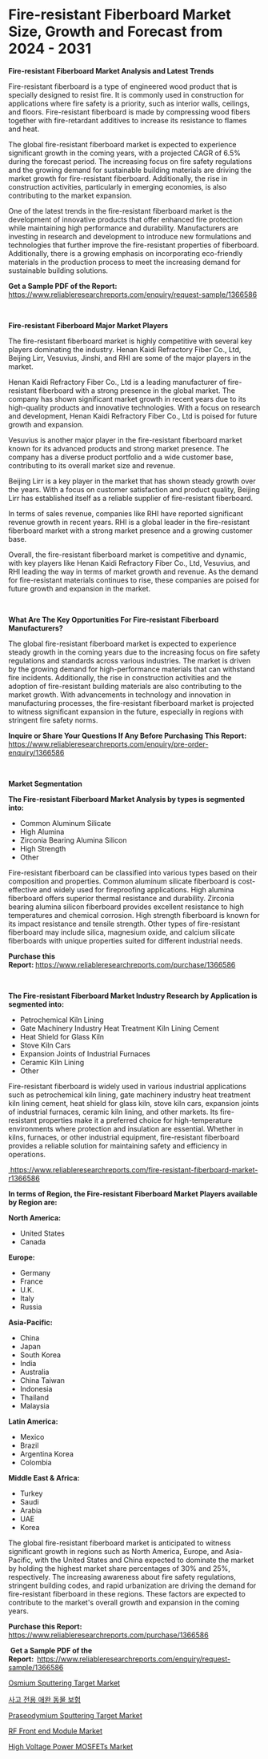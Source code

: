 <p><h1>Fire-resistant Fiberboard Market Size, Growth and Forecast from 2024 - 2031</h1></p><p><strong>Fire-resistant Fiberboard Market Analysis and Latest Trends</strong></p>
<p><p>Fire-resistant fiberboard is a type of engineered wood product that is specially designed to resist fire. It is commonly used in construction for applications where fire safety is a priority, such as interior walls, ceilings, and floors. Fire-resistant fiberboard is made by compressing wood fibers together with fire-retardant additives to increase its resistance to flames and heat.</p><p>The global fire-resistant fiberboard market is expected to experience significant growth in the coming years, with a projected CAGR of 6.5% during the forecast period. The increasing focus on fire safety regulations and the growing demand for sustainable building materials are driving the market growth for fire-resistant fiberboard. Additionally, the rise in construction activities, particularly in emerging economies, is also contributing to the market expansion.</p><p>One of the latest trends in the fire-resistant fiberboard market is the development of innovative products that offer enhanced fire protection while maintaining high performance and durability. Manufacturers are investing in research and development to introduce new formulations and technologies that further improve the fire-resistant properties of fiberboard. Additionally, there is a growing emphasis on incorporating eco-friendly materials in the production process to meet the increasing demand for sustainable building solutions.</p></p>
<p><strong>Get a Sample PDF of the Report:&nbsp;</strong> <a href="https://www.reliableresearchreports.com/enquiry/request-sample/1366586">https://www.reliableresearchreports.com/enquiry/request-sample/1366586</a></p>
<p>&nbsp;</p>
<p><strong>Fire-resistant Fiberboard Major Market Players</strong></p>
<p><p>The fire-resistant fiberboard market is highly competitive with several key players dominating the industry. Henan Kaidi Refractory Fiber Co., Ltd, Beijing Lirr, Vesuvius, Jinshi, and RHI are some of the major players in the market.</p><p>Henan Kaidi Refractory Fiber Co., Ltd is a leading manufacturer of fire-resistant fiberboard with a strong presence in the global market. The company has shown significant market growth in recent years due to its high-quality products and innovative technologies. With a focus on research and development, Henan Kaidi Refractory Fiber Co., Ltd is poised for future growth and expansion.</p><p>Vesuvius is another major player in the fire-resistant fiberboard market known for its advanced products and strong market presence. The company has a diverse product portfolio and a wide customer base, contributing to its overall market size and revenue.</p><p>Beijing Lirr is a key player in the market that has shown steady growth over the years. With a focus on customer satisfaction and product quality, Beijing Lirr has established itself as a reliable supplier of fire-resistant fiberboard.</p><p>In terms of sales revenue, companies like RHI have reported significant revenue growth in recent years. RHI is a global leader in the fire-resistant fiberboard market with a strong market presence and a growing customer base.</p><p>Overall, the fire-resistant fiberboard market is competitive and dynamic, with key players like Henan Kaidi Refractory Fiber Co., Ltd, Vesuvius, and RHI leading the way in terms of market growth and revenue. As the demand for fire-resistant materials continues to rise, these companies are poised for future growth and expansion in the market.</p></p>
<p>&nbsp;</p>
<p><strong>What Are The Key Opportunities For Fire-resistant Fiberboard Manufacturers?</strong></p>
<p><p>The global fire-resistant fiberboard market is expected to experience steady growth in the coming years due to the increasing focus on fire safety regulations and standards across various industries. The market is driven by the growing demand for high-performance materials that can withstand fire incidents. Additionally, the rise in construction activities and the adoption of fire-resistant building materials are also contributing to the market growth. With advancements in technology and innovation in manufacturing processes, the fire-resistant fiberboard market is projected to witness significant expansion in the future, especially in regions with stringent fire safety norms.</p></p>
<p><strong>Inquire or Share Your Questions If Any Before Purchasing This Report:</strong> <a href="https://www.reliableresearchreports.com/enquiry/pre-order-enquiry/1366586">https://www.reliableresearchreports.com/enquiry/pre-order-enquiry/1366586</a></p>
<p>&nbsp;</p>
<p><strong>Market Segmentation</strong></p>
<p><strong>The Fire-resistant Fiberboard Market Analysis by types is segmented into:</strong></p>
<p><ul><li>Common Aluminum Silicate</li><li>High Alumina</li><li>Zirconia Bearing Alumina Silicon</li><li>High Strength</li><li>Other</li></ul></p>
<p><p>Fire-resistant fiberboard can be classified into various types based on their composition and properties. Common aluminum silicate fiberboard is cost-effective and widely used for fireproofing applications. High alumina fiberboard offers superior thermal resistance and durability. Zirconia bearing alumina silicon fiberboard provides excellent resistance to high temperatures and chemical corrosion. High strength fiberboard is known for its impact resistance and tensile strength. Other types of fire-resistant fiberboard may include silica, magnesium oxide, and calcium silicate fiberboards with unique properties suited for different industrial needs.</p></p>
<p><strong>Purchase this Report:&nbsp;</strong><a href="https://www.reliableresearchreports.com/purchase/1366586">https://www.reliableresearchreports.com/purchase/1366586</a></p>
<p>&nbsp;</p>
<p><strong>The Fire-resistant Fiberboard Market Industry Research by Application is segmented into:</strong></p>
<p><ul><li>Petrochemical Kiln Lining</li><li>Gate Machinery Industry Heat Treatment Kiln Lining Cement</li><li>Heat Shield for Glass Kiln</li><li>Stove Kiln Cars</li><li>Expansion Joints of Industrial Furnaces</li><li>Ceramic Kiln Lining</li><li>Other</li></ul></p>
<p><p>Fire-resistant fiberboard is widely used in various industrial applications such as petrochemical kiln lining, gate machinery industry heat treatment kiln lining cement, heat shield for glass kiln, stove kiln cars, expansion joints of industrial furnaces, ceramic kiln lining, and other markets. Its fire-resistant properties make it a preferred choice for high-temperature environments where protection and insulation are essential. Whether in kilns, furnaces, or other industrial equipment, fire-resistant fiberboard provides a reliable solution for maintaining safety and efficiency in operations.</p></p>
<p><a href="https://www.reliableresearchreports.com/fire-resistant-fiberboard-market-r1366586">&nbsp;https://www.reliableresearchreports.com/fire-resistant-fiberboard-market-r1366586</a></p>
<p><strong>In terms of Region, the Fire-resistant Fiberboard Market Players available by Region are:</strong></p>
<p>
    <p> <strong> North America: </strong>
        <ul>
            <li>United States</li>
            <li>Canada</li>
        </ul>
        </p> 
    <p> <strong> Europe: </strong>
        <ul>
            <li>Germany</li>
            <li>France</li>
            <li>U.K.</li>
            <li>Italy</li>
            <li>Russia</li>
        </ul>
        </p> 
    <p> <strong> Asia-Pacific: </strong>
        <ul>
            <li>China</li>
            <li>Japan</li>
            <li>South Korea</li>
            <li>India</li>
            <li>Australia</li>
            <li>China Taiwan</li>
            <li>Indonesia</li>
            <li>Thailand</li>
            <li>Malaysia</li>
        </ul>
        </p> 
    <p> <strong> Latin America: </strong>
        <ul>
            <li>Mexico</li>
            <li>Brazil</li>
            <li>Argentina Korea</li>
            <li>Colombia</li>
        </ul>
        </p> 
    <p> <strong> Middle East & Africa: </strong>
        <ul>
            <li>Turkey</li>
            <li>Saudi</li>
            <li>Arabia</li>
            <li>UAE</li>
            <li>Korea</li>
        </ul>
    </p>
    </p>
<p><p>The global fire-resistant fiberboard market is anticipated to witness significant growth in regions such as North America, Europe, and Asia-Pacific, with the United States and China expected to dominate the market by holding the highest market share percentages of 30% and 25%, respectively. The increasing awareness about fire safety regulations, stringent building codes, and rapid urbanization are driving the demand for fire-resistant fiberboard in these regions. These factors are expected to contribute to the market's overall growth and expansion in the coming years.</p></p>
<p><strong>Purchase this Report: </strong><a href="https://www.reliableresearchreports.com/purchase/1366586">https://www.reliableresearchreports.com/purchase/1366586</a></p>
<p>&nbsp;<strong>Get a Sample PDF of the Report:&nbsp;&nbsp;</strong><a href="https://www.reliableresearchreports.com/enquiry/request-sample/1366586">https://www.reliableresearchreports.com/enquiry/request-sample/1366586</a></p>
<p><strong></strong></p>
<p><p><a href="https://github.com/marloy8/Market-Research-Report-List-5/blob/main/osmium-sputtering-target-market.md">Osmium Sputtering Target Market</a></p><p><a href="https://medium.com/@londonacobson5656/%EC%82%AC%EA%B3%A0-%EC%A0%84%EC%9A%A9-%EC%95%A0%EC%99%84%EB%8F%99%EB%AC%BC-%EB%B3%B4%ED%97%98-%EC%8B%9C%EC%9E%A5-%EC%8B%9C%EC%9E%A5-cagr-%EC%8B%9C%EC%9E%A5-%EB%8F%99%ED%96%A5-%EB%B0%8F-%EC%84%B1%EC%9E%A5-%EC%A0%84%EB%9E%B5%EC%97%90-%EB%8C%80%ED%95%9C-%ED%86%B5%EC%B0%B0%EB%A0%A5-892f1d10dc7a">사고 전용 애완 동물 보험</a></p><p><a href="https://github.com/jodemen/Market-Research-Report-List-3/blob/main/praseodymium-sputtering-target-market.md">Praseodymium Sputtering Target Market</a></p><p><a href="https://www.linkedin.com/pulse/rf-front-end-module-market-research-report-includes-analysis-hosqc">RF Front end Module Market</a></p><p><a href="https://www.linkedin.com/pulse/high-voltage-power-mosfets-market-investigation-amp-industry-evolution-40wlc">High Voltage Power MOSFETs Market</a></p></p>